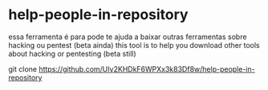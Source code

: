 # help-people-in-repository
essa ferramenta é para pode te ajuda a baixar outras ferramentas sobre hacking ou pentest (beta ainda)
this tool is to help you download other tools about hacking or pentesting (beta still)

git clone https://github.com/UIy2KHDkF6WPXx3k83Df8w/help-people-in-repository
